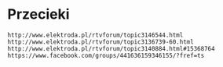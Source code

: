 # Przecieki


`http://www.elektroda.pl/rtvforum/topic3146544.html`
`http://www.elektroda.pl/rtvforum/topic3136739-60.html`
`http://www.elektroda.pl/rtvforum/topic3140884.html#15368764`
`https://www.facebook.com/groups/441636159346155/?fref=ts`